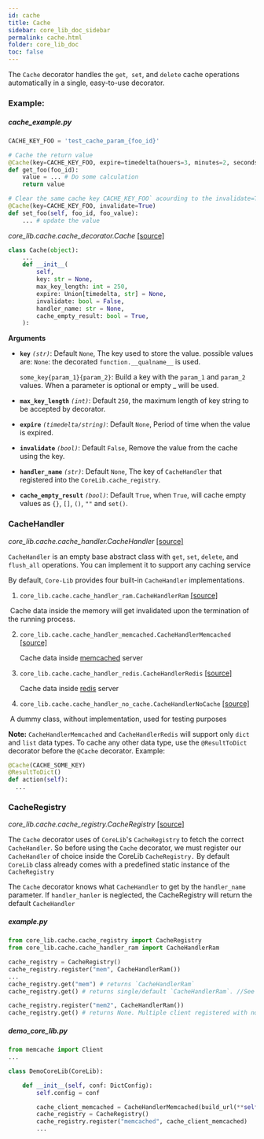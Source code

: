 ```yaml
---
id: cache
title: Cache
sidebar: core_lib_doc_sidebar
permalink: cache.html
folder: core_lib_doc
toc: false
---
```

The `Cache` decorator handles the `get`,` set`, and `delete` cache operations automatically in a single, easy-to-use decorator.


### Example:

##### cache_example.py

```python
CACHE_KEY_FOO = 'test_cache_param_{foo_id}'

# Cache the return value 
@Cache(key=CACHE_KEY_FOO, expire=timedelta(houers=3, minutes=2, seconds=1))
def get_foo(foo_id):
    value = ... # Do some calculation
    return value

# Clear the same cache key CACHE_KEY_FOO` acourding to the invalidate=True parameter
@Cache(key=CACHE_KEY_FOO, invalidate=True)
def set_foo(self, foo_id, foo_value):
    ... # update the value
```



*core_lib.cache.cache_decorator.Cache* [[source]](https://github.com/shay-te/core-lib/blob/master/core_lib/cache/cache_decorator.py#L34)

```python
class Cache(object):
    ...
    def __init__(
        self,
        key: str = None,
        max_key_length: int = 250,
        expire: Union[timedelta, str] = None,
        invalidate: bool = False,
        handler_name: str = None,
        cache_empty_result: bool = True,
    ):
```

**Arguments**

- **`key`** *`(str)`*:  Default `None`, The key used to store the value. possible values are:
  `None`: the decorated  `function.__qualname__` is used.     

  `some_key{param_1}{param_2}`: Build a key with the `param_1` and `param_2` values. When a parameter is optional or empty _ will be used. 
  
- **`max_key_length`** *`(int)`*: Default `250`, the maximum length of key string to be accepted by decorator.

- **`expire`** *`(timedelta/string)`*: Default `None`, Period of time when the value is expired.

- **`invalidate`** *`(bool)`*: Default `False`, Remove the value from the cache using the key.

- **`handler_name`** *`(str)`*: Default `None`, The key of `CacheHandler` that registered into the `CoreLib.cache_registry`.

- **`cache_empty_result`** *`(bool)`*: Default `True`, when `True`, will cache empty values as `{}`, `[]`, `()`, `""` and `set()`.



### CacheHandler

*core_lib.cache.cache_handler.CacheHandler* [[source]](https://github.com/shay-te/core-lib/blob/master/core_lib/cache/cache_handler.py#L5)

`CacheHandler` is an empty base abstract class with `get`, `set`, `delete`, and `flush_all` operations. You can implement it to support any caching service  

By default, `Core-Lib` provides four built-in `CacheHandler` implementations.

1. `core_lib.cache.cache_handler_ram.CacheHandlerRam` [[source]](https://github.com/shay-te/core-lib/blob/master/core_lib/cache/cache_handler_ram.py#L6)

​		Cache data inside the memory will get invalidated upon the termination of the running process.

2. `core_lib.cache.cache_handler_memcached.CacheHandlerMemcached` [[source]](https://github.com/shay-te/core-lib/blob/master/core_lib/cache/cache_handler_memcached.py#L8)

   Cache data inside [memcached](https://memcached.org) server

3. `core_lib.cache.cache_handler_redis.CacheHandlerRedis` [[source]](https://github.com/shay-te/core-lib/blob/master/core_lib/cache/cache_handler_redis.py#L9)

   Cache data inside [redis](https://redis.io) server

4. `core_lib.cache.cache_handler_no_cache.CacheHandlerNoCache` [[source]](https://github.com/shay-te/core-lib/blob/master/core_lib/cache/cache_handler_no_cache.py#L9)

​		A dummy class, without implementation, used for testing purposes

**Note:** `CacheHandlerMemcached` and `CacheHandlerRedis` will support only `dict` and  `list` data types. To cache any other data type, use the `@ResultToDict` decorator before the `@Cache` decorator. Example:

```python
@Cache(CACHE_SOME_KEY)
@ResultToDict()
def action(self):
  ...
```




### CacheRegistry

*core_lib.cache.cache_registry.CacheRegistry* [[source]](https://github.com/shay-te/core-lib/blob/master/core_lib/cache/cache_registry.py#L5)

The `Cache` decorator uses of `CoreLib`'s `CacheRegistry` to fetch the correct `CacheHandler`. So before using the `Cache` decorator, we must register our `CacheHandler` of choice inside the CoreLib `CacheRegistry.`
By default `CoreLib` class already comes with a predefined static instance of the `CacheRegistry`

The `Cache` decorator knows what `CacheHandler` to get by the `handler_name` parameter. If `handler_hanler` is neglected, the CacheRegistry will return the default `CacheHandler`

##### example.py

```python
from core_lib.cache.cache_registry import CacheRegistry
from core_lib.cache.cache_handler_ram import CacheHandlerRam

cache_registry = CacheRegistry()
cache_registry.register("mem", CacheHandlerRam())
...
cache_registry.get("mem") # returns `CacheHandlerRam`
cache_registry.get() # returns single/default `CacheHandlerRam`. //See DefaultRegistry documentation

cache_registry.register("mem2", CacheHandlerRam())
cache_registry.get() # returns None. Multiple client registered with no default
```



##### demo_core_lib.py

```python
from memcache import Client
...

class DemoCoreLib(CoreLib):

    def __init__(self, conf: DictConfig):
        self.config = conf

        cache_client_memcached = CacheHandlerMemcached(build_url(**self.config.memcached))
        cache_registry = CacheRegistry()
        cache_registry.register("memcached", cache_client_memcached)
        ...
```

